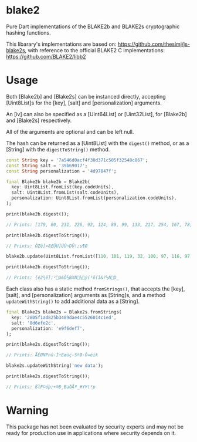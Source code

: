 # blake2

Pure Dart implementations of the BLAKE2b and BLAKE2s cryptographic
hashing functions.

This libarary's implementations are based on:
https://github.com/thesimj/js-blake2s,
with reference to the official BLAKE2 C implementations:
https://github.com/BLAKE2/libb2

# Usage

Both [Blake2b] and [Blake2s] can be instanced directly, accepting
[Uint8List]s for the [key], [salt] and [personalization] arguments.

An [iv] can also be specified as a [Uint64List] or [Uint32List],
for [Blake2b] and [Blake2s] respectively.

All of the arguments are optional and can be left null.

The hash can be returned as a [Uint8List] with the `digest()` method,
or as a [String] with the `digestToString()` method.

```dart
const String key = '7a546d0acf4f30d371c505f32548c867';
const String salt = '39b69017';
const String personalization = '4d97847f';

final Blake2b blake2b = Blake2b(
  key: Uint8List.fromList(key.codeUnits),
  salt: Uint8List.fromList(salt.codeUnits),
  personalization: Uint8List.fromList(personalization.codeUnits),
);

print(blake2b.digest());

// Prints: [179, 80, 231, 226, 92, 124, 89, 99, 133, 217, 254, 167, 78, 189, 21, 254, 209, 126, 124, 142, 180, 193, 37, 196, 83, 167, 106, 44, 107, 178, 135, 23]

print(blake2b.digestToString());

// Prints: ÓZê]×8£ÛU]ÚÙ¬DÛ!;s¶Ø

blake2b.update(Uint8List.fromList([110, 101, 119, 32, 100, 97, 116, 97]));

print(blake2b.digestToString());

// Prints: {é2¾ë];²à&Õ½BXN¼ý(³ö(î&?½ND_
```

Each class also has a static method `fromStrings()`, that accepts
the [key], [salt], and [personalization] arguments as [String]s, and
a method `updateWithString()` to add additional data as a [String].

```dart
final Blake2s blake2s = Blake2s.fromStrings(
  key: '2805f1ad825b3489dae4c5526014c1ed',
  salt: '8d6efe2c',
  personalization: 'e9f6def7',
);

print(blake2s.digestToString());

// Prints: ÃÉØNPnû·Ì÷Eæüç-SºØ·Ò=ëik

blake2s.updateWithString('new data');

print(blake2s.digestToString());

// Prints: ßlF©óþ;+®Ð¸BaðÅª_#Y¥\²p

```

# Warning

This package has not been evaluated by security experts and may
not be ready for production use in applications where security
depends on it.
